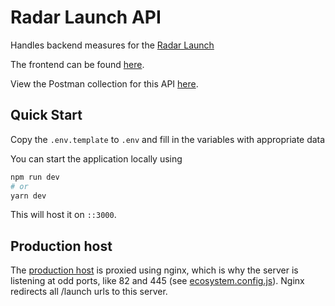 # Radar Launch API

Handles backend measures for the [Radar Launch](https://launch.radardao.xyz)

The frontend can be found [here](https://github.com/RadarDAO-xyz/radar-launch-frontend/).


View the Postman collection for this API [here](https://www.postman.com/soupcreations/workspace/radar-api/collection/17951518-cab7c681-b96f-434e-ae63-6cd6671d6597?action=share&creator=17951518).

## Quick Start

Copy the `.env.template` to `.env` and fill in the variables with appropriate data

You can start the application locally using

```sh
npm run dev
# or
yarn dev
```

This will host it on `::3000`.

## Production host

The [production host](https://api.radardao.xyz/launch) is proxied using nginx, which is why the server is listening at odd ports, like 82 and 445 (see [ecosystem.config.js](/ecosystem.config.js)). Nginx redirects all /launch urls to this server.


